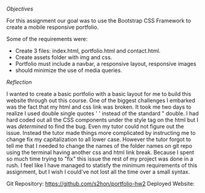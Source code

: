 <!--written base on Unit 02 CSS and Bootstrap Homework: Responsive Portfolio https://github.com/the-Coding-Boot-Camp-at-UT/UTA-AUS-FSF-FT-09-2020-U-C/tree/master/01-Class-Content/02-CSS-Boostrap/02-Homework-->

*Objectives*

For this assignment our goal was to use the Bootstrap CSS Framework to create a mobile responsive portfolio. 

Some of the requirements were:

* Create 3 files: index.html, portfolio.html and contact.html.
* Create assets folder with img and css.
* Portfolio must include a navbar, a responsive layout, responsive images
* should minimize the use of media queries.

*Reflection*

I wanted to create a basic portfolio with a basic layout for me to build this website through out this course. 
One of the biggest challenges I embarked was the fact that my html and css link was broken. It took me two days to realize I used double single quotes ' ' instead of the standard " double. I had hard coded out all the CSS components under the style tag on the html but I was *determined* to find the bug. Even my tutor could not figure out the issue. Instead the tutor made things more complicated by instructing me to change fix my capitalization to all lower case. However the tutor forgot to tell me that I needed to change the names of the folder names on git repo using the terminal having another css and html link break. Because I spent so much time trying to "fix" this issue the rest of my project was done in a rush. I feel like I have managed to statisfy the minimum requirements of this assignment, but I wish I could've not lost all the time over a small syntax.

Git Repository: https://github.com/s2hon/portfolio-hw2
Deployed Website:
